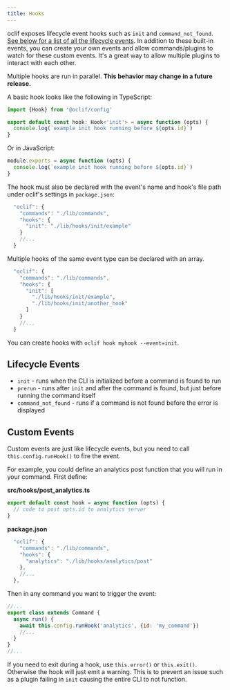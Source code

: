 ```yaml
---
title: Hooks
---
```


oclif exposes lifecycle event hooks such as `init` and `command_not_found`. [See below for a list of all the lifecycle events](#lifecycle-events). In addition to these built-in events, you can create your own events and allow commands/plugins to watch for these custom events. It's a great way to allow multiple plugins to interact with each other.

Multiple hooks are run in parallel. **This behavior may change in a future release.**

A basic hook looks like the following in TypeScript:

```typescript
import {Hook} from '@oclif/config'

export default const hook: Hook<'init'> = async function (opts) {
  console.log(`example init hook running before ${opts.id}`)
}
```

Or in JavaScript:

```js
module.exports = async function (opts) {
  console.log(`example init hook running before ${opts.id}`)
}
```

The hook must also be declared with the event's name and hook's file path under oclif's settings in `package.json`:

```js
  "oclif": {
    "commands": "./lib/commands",
    "hooks": {
      "init": "./lib/hooks/init/example"
    }
    //...
  }
```

Multiple hooks of the same event type can be declared with an array.

```js
  "oclif": {
    "commands": "./lib/commands",
    "hooks": {
      "init": [
        "./lib/hooks/init/example",
        "./lib/hooks/init/another_hook"
      ]
    }
    //...
  }
```

You can create hooks with `oclif hook myhook --event=init`.

## Lifecycle Events

* `init` - runs when the CLI is initialized before a command is found to run
* `prerun` - runs after `init` and after the command is found, but just before running the command itself
* `command_not_found` - runs if a command is not found before the error is displayed

## Custom Events

Custom events are just like lifecycle events, but you need to call `this.config.runHook()` to fire the event.

For example, you could define an analytics post function that you will run in your command. First define:

**src/hooks/post_analytics.ts**
```js
export default const hook = async function (opts) {
  // code to post opts.id to analytics server
}
```

**package.json**
```js
  "oclif": {
    "commands": "./lib/commands",
    "hooks": {
      "analytics": "./lib/hooks/analytics/post"
    },
    //...
  },
```

Then in any command you want to trigger the event:

```js
//...
export class extends Command {
  async run() {
    await this.config.runHook('analytics', {id: 'my_command'})
    //...
  }
}
//...
```

If you need to exit during a hook, use `this.error()` or `this.exit()`. Otherwise the hook will just emit a warning. This is to prevent an issue such as a plugin failing in `init` causing the entire CLI to not function.
